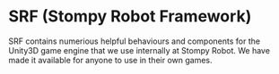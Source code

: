 SRF (Stompy Robot Framework)
===

SRF contains numerious helpful behaviours and components for the Unity3D game engine that we use internally at Stompy Robot. We have made it available for anyone to use in their own games.

